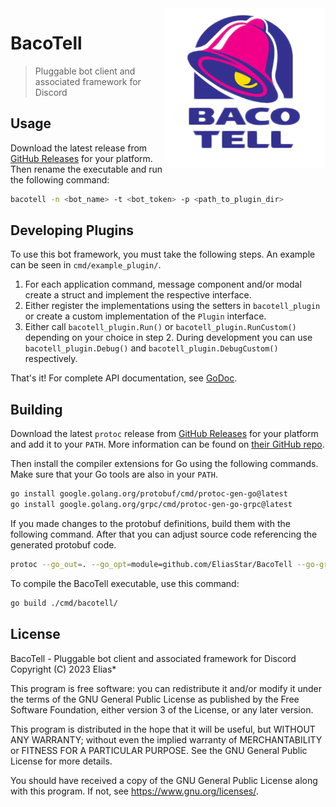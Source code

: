 <img align="right" width="256" height="256" src="icon.png">

# BacoTell
> Pluggable bot client and associated framework for Discord

## Usage
Download the latest release from [GitHub Releases](https://github.com/EliasStar/BacoTell/releases/latest) for your platform. Then rename the executable and run the following command:
``` sh
bacotell -n <bot_name> -t <bot_token> -p <path_to_plugin_dir>
```


## Developing Plugins
To use this bot framework, you must take the following steps. An example can be seen in `cmd/example_plugin/`.

1. For each application command, message component and/or modal create a struct and implement the respective interface.
2. Either register the implementations using the setters in `bacotell_plugin` or create a custom implementation of the `Plugin` interface.
3. Either call `bacotell_plugin.Run()` or `bacotell_plugin.RunCustom()` depending on your choice in step 2. During development you can use `bacotell_plugin.Debug()` and `bacotell_plugin.DebugCustom()` respectively.

That's it!
For complete API documentation, see [GoDoc](https://pkg.go.dev/github.com/EliasStar/BacoTell).


## Building
Download the latest `protoc` release from [GitHub Releases](https://github.com/protocolbuffers/protobuf/releases/latest) for your platform and add it to your `PATH`. More information can be found on [their GitHub repo](https://github.com/protocolbuffers/protobuf).

Then install the compiler extensions for Go using the following commands. Make sure that your Go tools are also in your `PATH`.
``` sh
go install google.golang.org/protobuf/cmd/protoc-gen-go@latest
go install google.golang.org/grpc/cmd/protoc-gen-go-grpc@latest
```

If you made changes to the protobuf definitions, build them with the following command. After that you can adjust source code referencing the generated protobuf code.
``` sh
protoc --go_out=. --go_opt=module=github.com/EliasStar/BacoTell --go-grpc_out=. --go-grpc_opt=module=github.com/EliasStar/BacoTell proto/*
```

To compile the BacoTell executable, use this command:
``` sh
go build ./cmd/bacotell/
```


## License
BacoTell - Pluggable bot client and associated framework for Discord<br>
Copyright (C) 2023 Elias*

This program is free software: you can redistribute it and/or modify
it under the terms of the GNU General Public License as published by
the Free Software Foundation, either version 3 of the License, or
any later version.

This program is distributed in the hope that it will be useful,
but WITHOUT ANY WARRANTY; without even the implied warranty of
MERCHANTABILITY or FITNESS FOR A PARTICULAR PURPOSE. See the
GNU General Public License for more details.

You should have received a copy of the GNU General Public License
along with this program. If not, see <https://www.gnu.org/licenses/>.
